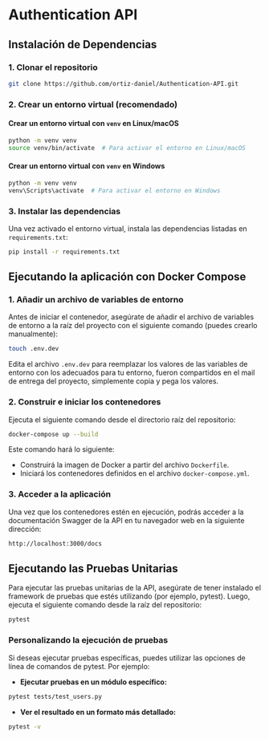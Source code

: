 # Authentication API

## Instalación de Dependencias

### 1. Clonar el repositorio

```bash
git clone https://github.com/ortiz-daniel/Authentication-API.git
```

### 2. Crear un entorno virtual (recomendado)

#### Crear un entorno virtual con `venv` en Linux/macOS

```bash
python -m venv venv
source venv/bin/activate  # Para activar el entorno en Linux/macOS
```

#### Crear un entorno virtual con `venv` en Windows

```bash
python -m venv venv
venv\Scripts\activate  # Para activar el entorno en Windows
```

### 3. Instalar las dependencias

Una vez activado el entorno virtual, instala las dependencias listadas en `requirements.txt`:

```bash
pip install -r requirements.txt
```

## Ejecutando la aplicación con Docker Compose

### 1. Añadir un archivo de variables de entorno

Antes de iniciar el contenedor, asegúrate de añadir el archivo de variables de entorno a la raíz del proyecto con el siguiente comando (puedes crearlo manualmente):

```bash
touch .env.dev
```

Edita el archivo `.env.dev` para reemplazar los valores de las variables de entorno con los adecuados para tu entorno, fueron compartidos en el mail de entrega del proyecto, simplemente copia y pega los valores.

### 2. Construir e iniciar los contenedores

Ejecuta el siguiente comando desde el directorio raíz del repositorio:

```bash
docker-compose up --build
```

Este comando hará lo siguiente:

- Construirá la imagen de Docker a partir del archivo `Dockerfile`.
- Iniciará los contenedores definidos en el archivo `docker-compose.yml`.

### 3. Acceder a la aplicación

Una vez que los contenedores estén en ejecución, podrás acceder a la documentación Swagger de la API en tu navegador web en la siguiente dirección:

```bash
http://localhost:3000/docs
```

## Ejecutando las Pruebas Unitarias

Para ejecutar las pruebas unitarias de la API, asegúrate de tener instalado el framework de pruebas que estés utilizando (por ejemplo, pytest). Luego, ejecuta el siguiente comando desde la raíz del repositorio:

```bash
pytest
```

### Personalizando la ejecución de pruebas

Si deseas ejecutar pruebas específicas, puedes utilizar las opciones de línea de comandos de pytest. Por ejemplo:

- **Ejecutar pruebas en un módulo específico:**

```bash
pytest tests/test_users.py
```

- **Ver el resultado en un formato más detallado:**

```bash
pytest -v
```
